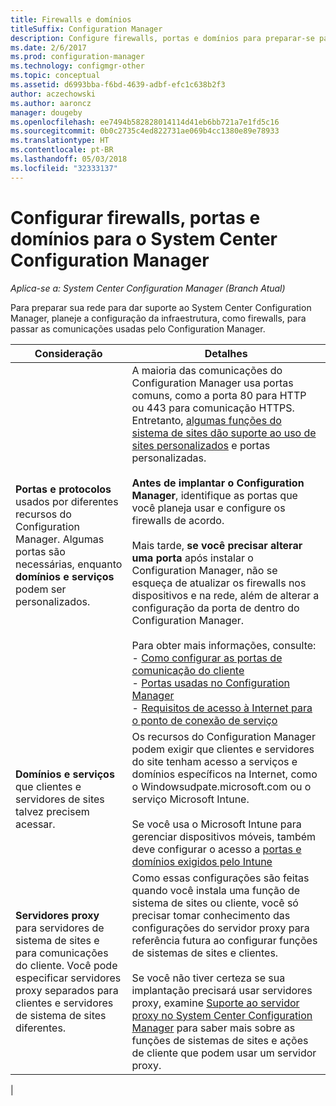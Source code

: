 ```yaml
---
title: Firewalls e domínios
titleSuffix: Configuration Manager
description: Configure firewalls, portas e domínios para preparar-se para comunicações do System Center Configuration Manager.
ms.date: 2/6/2017
ms.prod: configuration-manager
ms.technology: configmgr-other
ms.topic: conceptual
ms.assetid: d6993bba-f6bd-4639-adbf-efc1c638b2f3
author: aczechowski
ms.author: aaroncz
manager: dougeby
ms.openlocfilehash: ee7494b582828014114d41eb6bb721a7e1fd5c16
ms.sourcegitcommit: 0b0c2735c4ed822731ae069b4cc1380e89e78933
ms.translationtype: HT
ms.contentlocale: pt-BR
ms.lasthandoff: 05/03/2018
ms.locfileid: "32333137"
---
```

# <a name="set-up-firewalls-ports-and-domains-for-system-center-configuration-manager"></a>Configurar firewalls, portas e domínios para o System Center Configuration Manager

*Aplica-se a: System Center Configuration Manager (Branch Atual)*

Para preparar sua rede para dar suporte ao System Center Configuration Manager, planeje a configuração da infraestrutura, como firewalls, para passar as comunicações usadas pelo Configuration Manager.  

|Consideração|Detalhes|  
|-------------------|-------------|  
|**Portas e protocolos** usados por diferentes recursos do Configuration Manager. Algumas portas são necessárias, enquanto **domínios e serviços** podem ser personalizados.|A maioria das comunicações do Configuration Manager usa portas comuns, como a porta 80 para HTTP ou 443 para comunicação HTTPS. Entretanto, [algumas funções do sistema de sites dão suporte ao uso de sites personalizados](/sccm/core/plan-design/network/websites-for-site-system-servers) e portas personalizadas.<br /><br /> **Antes de implantar o Configuration Manager**, identifique as portas que você planeja usar e configure os firewalls de acordo.<br /><br /> Mais tarde, **se você precisar alterar uma porta** após instalar o Configuration Manager, não se esqueça de atualizar os firewalls nos dispositivos e na rede, além de alterar a configuração da porta de dentro do Configuration Manager.<br /><br /> Para obter mais informações, consulte: </br>- [Como configurar as portas de comunicação do cliente](../../../core/clients/deploy/configure-client-communication-ports.md) </br>- [Portas usadas no Configuration Manager](../../../core/plan-design/hierarchy/ports.md) </br>- [Requisitos de acesso à Internet para o ponto de conexão de serviço](/sccm/core/servers/deploy/configure/about-the-service-connection-point#bkmk_urls)|  
|**Domínios e serviços** que clientes e servidores de sites talvez precisem acessar.|Os recursos do Configuration Manager podem exigir que clientes e servidores do site tenham acesso a serviços e domínios específicos na Internet, como o Windowsudpate.microsoft.com ou o serviço Microsoft Intune.<br /><br /> Se você usa o Microsoft Intune para gerenciar dispositivos móveis, também deve configurar o acesso a [portas e domínios exigidos pelo Intune](https://docs.microsoft.com/en-us/intune/get-started/network-infrastructure-requirements-for-microsoft-intune)|  
|**Servidores proxy** para servidores de sistema de sites e para comunicações do cliente. Você pode especificar servidores proxy separados para clientes e servidores de sistema de sites diferentes.|Como essas configurações são feitas quando você instala uma função de sistema de sites ou cliente, você só precisar tomar conhecimento das configurações do servidor proxy para referência futura ao configurar funções de sistemas de sites e clientes.<br /><br /> Se você não tiver certeza se sua implantação precisará usar servidores proxy, examine [Suporte ao servidor proxy no System Center Configuration Manager](../../../core/plan-design/network/proxy-server-support.md) para saber mais sobre as funções de sistemas de sites e ações de cliente que podem usar um servidor proxy.|   
|  
